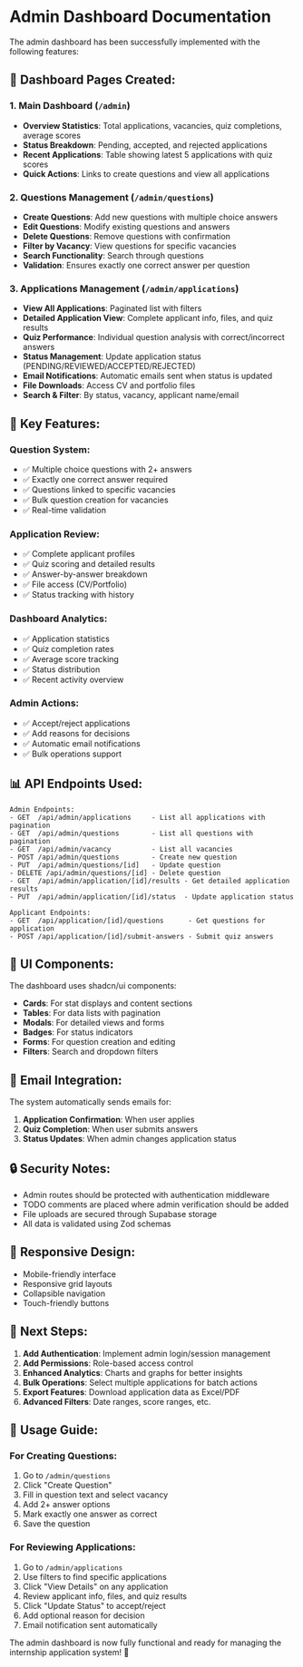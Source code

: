 # Admin Dashboard Documentation

The admin dashboard has been successfully implemented with the following features:

## 🎯 **Dashboard Pages Created:**

### 1. **Main Dashboard** (`/admin`)

- **Overview Statistics**: Total applications, vacancies, quiz completions, average scores
- **Status Breakdown**: Pending, accepted, and rejected applications
- **Recent Applications**: Table showing latest 5 applications with quiz scores
- **Quick Actions**: Links to create questions and view all applications

### 2. **Questions Management** (`/admin/questions`)

- **Create Questions**: Add new questions with multiple choice answers
- **Edit Questions**: Modify existing questions and answers
- **Delete Questions**: Remove questions with confirmation
- **Filter by Vacancy**: View questions for specific vacancies
- **Search Functionality**: Search through questions
- **Validation**: Ensures exactly one correct answer per question

### 3. **Applications Management** (`/admin/applications`)

- **View All Applications**: Paginated list with filters
- **Detailed Application View**: Complete applicant info, files, and quiz results
- **Quiz Performance**: Individual question analysis with correct/incorrect answers
- **Status Management**: Update application status (PENDING/REVIEWED/ACCEPTED/REJECTED)
- **Email Notifications**: Automatic emails sent when status is updated
- **File Downloads**: Access CV and portfolio files
- **Search & Filter**: By status, vacancy, applicant name/email

## 🚀 **Key Features:**

### **Question System:**

- ✅ Multiple choice questions with 2+ answers
- ✅ Exactly one correct answer required
- ✅ Questions linked to specific vacancies
- ✅ Bulk question creation for vacancies
- ✅ Real-time validation

### **Application Review:**

- ✅ Complete applicant profiles
- ✅ Quiz scoring and detailed results
- ✅ Answer-by-answer breakdown
- ✅ File access (CV/Portfolio)
- ✅ Status tracking with history

### **Dashboard Analytics:**

- ✅ Application statistics
- ✅ Quiz completion rates
- ✅ Average score tracking
- ✅ Status distribution
- ✅ Recent activity overview

### **Admin Actions:**

- ✅ Accept/reject applications
- ✅ Add reasons for decisions
- ✅ Automatic email notifications
- ✅ Bulk operations support

## 📊 **API Endpoints Used:**

```
Admin Endpoints:
- GET  /api/admin/applications     - List all applications with pagination
- GET  /api/admin/questions        - List all questions with pagination
- GET  /api/admin/vacancy          - List all vacancies
- POST /api/admin/questions        - Create new question
- PUT  /api/admin/questions/[id]   - Update question
- DELETE /api/admin/questions/[id] - Delete question
- GET  /api/admin/application/[id]/results - Get detailed application results
- PUT  /api/admin/application/[id]/status  - Update application status

Applicant Endpoints:
- GET  /api/application/[id]/questions      - Get questions for application
- POST /api/application/[id]/submit-answers - Submit quiz answers
```

## 🎨 **UI Components:**

The dashboard uses shadcn/ui components:

- **Cards**: For stat displays and content sections
- **Tables**: For data lists with pagination
- **Modals**: For detailed views and forms
- **Badges**: For status indicators
- **Forms**: For question creation and editing
- **Filters**: Search and dropdown filters

## 📧 **Email Integration:**

The system automatically sends emails for:

1. **Application Confirmation**: When user applies
2. **Quiz Completion**: When user submits answers
3. **Status Updates**: When admin changes application status

## 🔒 **Security Notes:**

- Admin routes should be protected with authentication middleware
- TODO comments are placed where admin verification should be added
- File uploads are secured through Supabase storage
- All data is validated using Zod schemas

## 📱 **Responsive Design:**

- Mobile-friendly interface
- Responsive grid layouts
- Collapsible navigation
- Touch-friendly buttons

## 🚦 **Next Steps:**

1. **Add Authentication**: Implement admin login/session management
2. **Add Permissions**: Role-based access control
3. **Enhanced Analytics**: Charts and graphs for better insights
4. **Bulk Operations**: Select multiple applications for batch actions
5. **Export Features**: Download application data as Excel/PDF
6. **Advanced Filters**: Date ranges, score ranges, etc.

## 🎯 **Usage Guide:**

### **For Creating Questions:**

1. Go to `/admin/questions`
2. Click "Create Question"
3. Fill in question text and select vacancy
4. Add 2+ answer options
5. Mark exactly one answer as correct
6. Save the question

### **For Reviewing Applications:**

1. Go to `/admin/applications`
2. Use filters to find specific applications
3. Click "View Details" on any application
4. Review applicant info, files, and quiz results
5. Click "Update Status" to accept/reject
6. Add optional reason for decision
7. Email notification sent automatically

The admin dashboard is now fully functional and ready for managing the internship application system! 🎉
